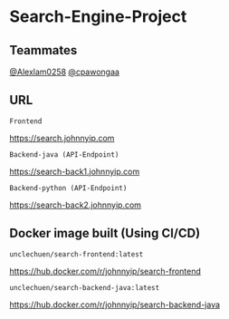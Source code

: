 # Search-Engine-Project

## Teammates
[@Alexlam0258](https://github.com/Alexlam0258)
[@cpawongaa](https://github.com/cpawongaa)

## URL
``Frontend``

https://search.johnnyip.com

``Backend-java (API-Endpoint)``

https://search-back1.johnnyip.com

``Backend-python (API-Endpoint)``

https://search-back2.johnnyip.com


## Docker image built (Using CI/CD)


``unclechuen/search-frontend:latest``

https://hub.docker.com/r/johnnyip/search-frontend

``unclechuen/search-backend-java:latest``

https://hub.docker.com/r/johnnyip/search-backend-java

